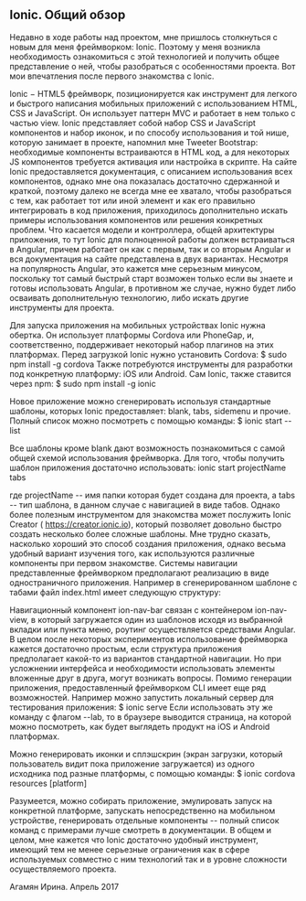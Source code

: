 ## Ionic. Общий обзор ##

Недавно в ходе работы над проектом, мне пришлось столкнуться с новым для меня фреймворком: Ionic. Поэтому у меня возникла необходимость ознакомиться с этой технологией и получить общее представление о ней, чтобы разобраться с особенностями проекта. Вот мои впечатления после первого знакомства с Ionic. 


Ionic − HTML5 фреймворк, позиционируется как инструмент для легкого и быстрого написания мобильных приложений с использованием HTML, CSS и JavaScript. Он использует паттерн MVC и работает в нем только с частью view. Ionic представляет собой набор CSS и JavaScript компонентов и набор иконок, и по способу использования и той нише, которую занимает в проекте, напомнил мне Tweeter Bootstrap: необходимые компоненты встраиваются в HTML код, а для некоторых JS компонентов требуется активация или настройка в скрипте. На сайте Ionic предоставляется документация, с описанием использования всех компонентов, однако мне она показалась достаточно сдержанной и краткой, поэтому далеко не всегда мне ее хватало, чтобы разобраться с тем, как работает тот или иной элемент и как его правильно интегрировать в код приложения, приходилось дополнительно искать примеры использования компонентов или решения конкретных проблем. 
Что касается модели и контроллера, общей архитектуры приложения, то тут  Ionic для полноценной работы должен встраиваться в Angular, причем работает он как с первым, так и со вторым Angular и вся документация на сайте представлена в двух вариантах.  Несмотря на популярность Angular, это кажется мне серьезным минусом, поскольку тот самый быстрый старт возможен только если вы знаете и готовы использовать  Angular, в противном же случае, нужно будет либо осваивать дополнительную технологию, либо искать другие инструменты для проекта. 


Для запуска приложения на мобильных устройствах Ionic нужна обертка. Он использует платформы Cordova или PhoneGap, и, соответственно, поддерживает некоторый набор плагинов на этих платформах. Перед загрузкой Ionic нужно установить Cordova:
$ sudo npm install -g cordova
Также потребуются инструменты для разработки под конкретную платформу: iOS или Android.
Сам Ionic, также ставится через npm:
$ sudo npm install -g ionic

Новое приложение можно сгенерировать используя стандартные шаблоны, которых  Ionic предоставляет: blank, tabs, sidemenu и прочие. Полный список можно посмотреть с помощью команды: 
$ ionic start --list


Все шаблоны кроме blank дают возможность познакомиться с самой общей схемой использования фреймворка. Для того, чтобы получить шаблон приложения достаточно использовать: 
ionic start projectName tabs


где projectName -- имя папки которая будет создана для проекта, а tabs -- тип шаблона, в данном случае с навигацией в виде табов. 
Однако более полезным инструментом для знакомства может послужить Ionic Creator ( https://creator.ionic.io), который позволяет довольно быстро создать несколько более сложные шаблоны. Мне трудно сказать, насколько хороший это способ создания приложения, однако весьма удобный вариант изучения того, как используются различные компоненты при первом знакомстве. 
Системы навигации представленные фреймворком предполагают реализацию в виде одностраничного приложения. Например в сгенерированном шаблоне с табами файл index.html имеет следующую структуру: 
<body ng-app="starter">
      <ion-nav-bar class="bar-stable">
      <ion-nav-back-button>
      </ion-nav-back-button>
    </ion-nav-bar>
    <ion-nav-view></ion-nav-view>
</body>


Навигационный компонент ion-nav-bar связан с контейнером ion-nav-view, в который загружается один из шаблонов исходя из выбранной вкладки или пункта меню, роутинг осуществляется средствами Angular.  
В целом после некоторых экспериментов использование фреймворка кажется достаточно простым, если структура приложения предполагает какой-то из вариантов стандартной навигации. Но при усложнении интерфейса и необходимости использовать элементы вложенные друг в друга, могут возникать вопросы. 
Помимо генерации приложения, предоставленный фреймворком CLI имеет еще ряд возможностей. Например можно запустить локальный сервер для тестирования приложения: 
$ ionic serve
Если использовать эту же команду с флагом --lab, то в браузере выводится страница, на которой можно посмотреть, как будет выглядеть продукт на iOS и Android платформах. 
 

Можно генерировать иконки и сплэшскрин (экран загрузки, который пользователь видит пока приложение загружается) из одного исходника под разные платформы, с помощью команды: 
$ ionic cordova resources [platform]


Разумеется, можно собирать приложение, эмулировать запуск на конкретной платформе, запускать непосредственно на мобильном устройстве, генерировать отдельные компоненты -- полный список команд с примерами лучше смотреть в документации.
В общем и целом, мне кажется что Ionic достаточно удобный инструмент, имеющий тем не менее серьезные ограничения как в сфере используемых совместно с ним технологий так и в уровне сложности осуществляемого проекта. 

Агамян Ирина. Апрель 2017
